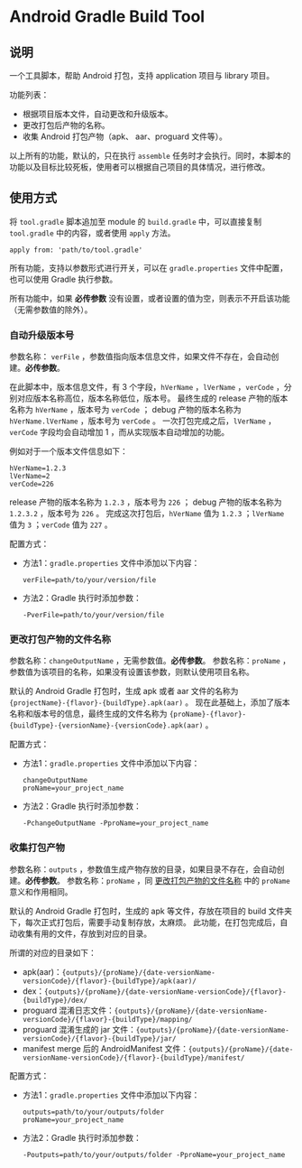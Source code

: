 # Android Gradle Build Tool

## 说明
一个工具脚本，帮助 Android 打包，支持 application 项目与 library 项目。

功能列表：
- 根据项目版本文件，自动更改和升级版本。
- 更改打包后产物的名称。
- 收集 Android 打包产物（apk、 aar、proguard 文件等）。

以上所有的功能，默认的，只在执行 `assemble` 任务时才会执行。同时，本脚本的功能以及目标比较死板，使用者可以根据自己项目的具体情况，进行修改。

## 使用方式

将 `tool.gradle` 脚本追加至 module 的 `build.gradle` 中，可以直接复制 `tool.gradle` 中的内容，或者使用 `apply` 方法。

```
apply from: 'path/to/tool.gradle'
```

所有功能，支持以参数形式进行开关，可以在 `gradle.properties` 文件中配置，也可以使用 Gradle 执行参数。

所有功能中，如果 **必传参数** 没有设置，或者设置的值为空，则表示不开启该功能（无需参数值的除外）。

### 自动升级版本号
参数名称： `verFile` ，参数值指向版本信息文件，如果文件不存在，会自动创建。**必传参数**。

在此脚本中，版本信息文件，有 3 个字段，`hVerName` ，`lVerName` ，`verCode` ，分别对应版本名称高位，版本名称低位，版本号。
最终生成的 release 产物的版本名称为 `hVerName` ，版本号为 `verCode` ； debug 产物的版本名称为 `hVerName.lVerName` ，版本号为 `verCode` 。
一次打包完成之后，`lVerName` ，`verCode` 字段均会自动增加 1 ，而从实现版本自动增加的功能。

例如对于一个版本文件信息如下：

```
hVerName=1.2.3
lVerName=2
verCode=226
```

release 产物的版本名称为 `1.2.3` ，版本号为 `226` ； debug 产物的版本名称为 `1.2.3.2` ，版本号为 `226` 。
完成这次打包后，`hVerName` 值为 `1.2.3` ；`lVerName` 值为 `3` ；`verCode` 值为 `227` 。

配置方式：
- 方法1：`gradle.properties` 文件中添加以下内容：

  ```
  verFile=path/to/your/version/file
  ```

- 方法2：Gradle 执行时添加参数：

  ```
  -PverFile=path/to/your/version/file
  ```

### 更改打包产物的文件名称
参数名称：`changeOutputName` ，无需参数值。**必传参数**。
参数名称：`proName` ，参数值为该项目的名称，如果没有设置该参数，则默认使用项目名称。

默认的 Android Gradle 打包时，生成 apk 或者 aar 文件的名称为 `{projectName}-{flavor}-{buildType}.apk(aar)` 。
现在此基础上，添加了版本名称和版本号的信息，最终生成的文件名称为 `{proName}-{flavor}-{buildType}-{versionName}-{versionCode}.apk(aar)` 。

配置方式：
- 方法1：`gradle.properties` 文件中添加以下内容：

  ```
  changeOutputName
  proName=your_project_name
  ```

- 方法2：Gradle 执行时添加参数：

  ```
  -PchangeOutputName -PproName=your_project_name
  ```

### 收集打包产物
参数名称：`outputs` ，参数值生成产物存放的目录，如果目录不存在，会自动创建。**必传参数**。
参数名称：`proName` ，同 [更改打包产物的文件名称](###更改打包产物的文件名称) 中的 `proName` 意义和作用相同。

默认的 Android Gradle 打包时，生成的 apk 等文件，存放在项目的 build 文件夹下，每次正式打包后，需要手动复制存放，太麻烦。
此功能，在打包完成后，自动收集有用的文件，存放到对应的目录。

所谓的对应的目录如下：
- apk(aar)：`{outputs}/{proName}/{date-versionName-versionCode}/{flavor}-{buildType}/apk(aar)/`
- dex：`{outputs}/{proName}/{date-versionName-versionCode}/{flavor}-{buildType}/dex/`
- proguard 混淆日志文件：`{outputs}/{proName}/{date-versionName-versionCode}/{flavor}-{buildType}/mapping/`
- proguard 混淆生成的 jar 文件：`{outputs}/{proName}/{date-versionName-versionCode}/{flavor}-{buildType}/jar/`
- manifest merge 后的 AndroidManifest 文件：`{outputs}/{proName}/{date-versionName-versionCode}/{flavor}-{buildType}/manifest/`

配置方式：
- 方法1：`gradle.properties` 文件中添加以下内容：

  ```
  outputs=path/to/your/outputs/folder
  proName=your_project_name
  ```

- 方法2：Gradle 执行时添加参数：

  ```
  -Poutputs=path/to/your/outputs/folder -PproName=your_project_name
  ```
